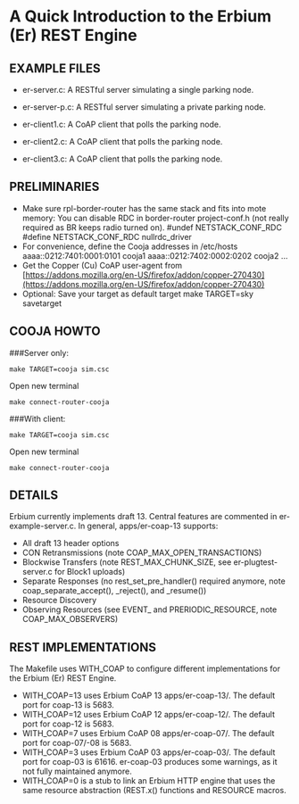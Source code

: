 A Quick Introduction to the Erbium (Er) REST Engine
===================================================

EXAMPLE FILES
-------------

- er-server.c: A RESTful server simulating a single parking node.
- er-server-p.c: A RESTful server simulating a private parking node.

- er-client1.c: A CoAP client that polls the parking node.
- er-client2.c: A CoAP client that polls the parking node.
- er-client3.c: A CoAP client that polls the parking node.

PRELIMINARIES
-------------

- Make sure rpl-border-router has the same stack and fits into mote memory:
  You can disable RDC in border-router project-conf.h (not really required as BR keeps radio turned on).
    #undef NETSTACK_CONF_RDC
    #define NETSTACK_CONF_RDC     nullrdc_driver
- For convenience, define the Cooja addresses in /etc/hosts
      aaaa::0212:7401:0001:0101 cooja1
      aaaa::0212:7402:0002:0202 cooja2
      ...
- Get the Copper (Cu) CoAP user-agent from
  [https://addons.mozilla.org/en-US/firefox/addon/copper-270430](https://addons.mozilla.org/en-US/firefox/addon/copper-270430)
- Optional: Save your target as default target
      make TARGET=sky savetarget

COOJA HOWTO
-----------

###Server only:

    make TARGET=cooja sim.csc

Open new terminal

    make connect-router-cooja


###With client:

    make TARGET=cooja sim.csc

Open new terminal

    make connect-router-cooja

DETAILS
-------

Erbium currently implements draft 13.  Central features are commented in
er-example-server.c.  In general, apps/er-coap-13 supports:

- All draft 13 header options
- CON Retransmissions (note COAP_MAX_OPEN_TRANSACTIONS)
- Blockwise Transfers (note REST_MAX_CHUNK_SIZE, see er-plugtest-server.c for
  Block1 uploads)
- Separate Responses (no rest_set_pre_handler() required anymore, note
  coap_separate_accept(), _reject(), and _resume())
- Resource Discovery
- Observing Resources (see EVENT_ and PRERIODIC_RESOURCE, note
  COAP_MAX_OBSERVERS)

REST IMPLEMENTATIONS
--------------------

The Makefile uses WITH_COAP to configure different implementations for the
Erbium (Er) REST Engine.

- WITH_COAP=13 uses Erbium CoAP 13 apps/er-coap-13/.  The default port for
  coap-13 is 5683.
- WITH_COAP=12 uses Erbium CoAP 12 apps/er-coap-12/.  The default port for
  coap-12 is 5683.
- WITH_COAP=7 uses Erbium CoAP 08 apps/er-coap-07/.  The default port for
  coap-07/-08 is 5683.
- WITH_COAP=3 uses Erbium CoAP 03 apps/er-coap-03/.  The default port for
  coap-03 is 61616.  er-coap-03 produces some warnings, as it not fully
  maintained anymore.
- WITH_COAP=0 is a stub to link an Erbium HTTP engine that uses the same
  resource abstraction (REST.x() functions and RESOURCE macros.
